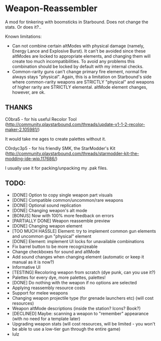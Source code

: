 # Weapon-Reassembler
A mod for tinkering with boomsticks in Starbound. Does not change the stats. Or does it?..

Known limitations:
- Can not combine certain altModes with physical damage (namely, Energy Lance and Explosive Burst). It can't be avoided since these altModes are locked to appropriate elements, and changing them will create too much incompatibilities. To avoid any problems this combination should be locked by default with my internal checks.
- Common-rarity guns can't change primary fire element, normal fire always stays "physical". Again, this is a limitation on Starbound's side where common-rarity weapons are STRICTLY "physical" and weapons of higher rarity are STRICTLY elemental. altMode element changes, however, are ok.

## THANKS
C0bra5 - for his useful Recolor Tool (http://community.playstarbound.com/threads/update-v1-1-2-recolor-maker-2.105981/)

It would take me ages to create palettes without it.

C0rdyc3p5 - for his friendly SMK, the StarModder's Kit (http://community.playstarbound.com/threads/starmodder-kit-the-modding-ide-wip.117686/)

I usually use it for packing/unpacking my .pak files.

## TODO:

- [DONE] Option to copy single weapon part visuals
- [DONE] Compatible common/uncommon/rare weapons
- [DONE] Optional sound replication
- [DONE] Changing weapon's alt mode
- [BONUS] Now with 100% more feedback on errors
- [PARTIALLY DONE] Weapon reassemble preview
- [DONE] Changing weapon element
- [TOO MUCH HASSLE] Element: try to implement common gun elements and uncommon gun "physical" element
- [DONE] Element: implement UI locks for unavailable combinations
- Fix barrel button to be more recognizeable
- Change checkboxes for sound and altMode
- Add sound changes when changing element (automatic or keep it manual as it is now?)
- Informative UI
- [TESTING] Recoloring weapon from scratch (dye punk, can you use it?)
- Palettes for every dye, more palettes, palettes!
- [DONE] Do nothing with the weapon if no options are selected
- Applying reassembly resource costs
- Support for melee weapons
- Changing weapon projectile type (for grenade launchers etc) (will cost resources)
- Weapon altMode descriptions (inside the station? Icons? Book?)
- [DECLINED] Maybe: scanning a weapon to "remember" appearance (with no need for a template later)
- Upgrading weapon stats (will cost resources, will be limited - you won't be able to use a low-tier gun through the entire game)
- lulz
